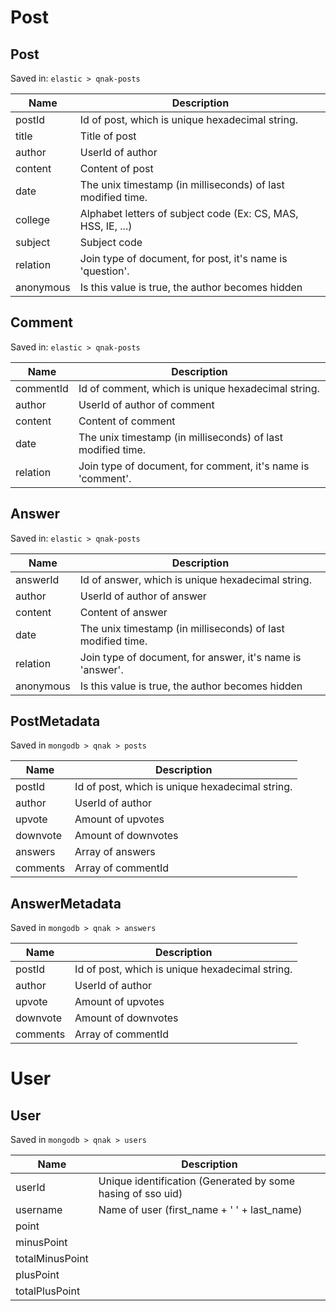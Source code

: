 # Post
## Post
Saved in: `elastic > qnak-posts`

| Name     | Description                                                  |
|----------|--------------------------------------------------------------|
| postId   | Id of post, which is unique hexadecimal string.              |
| title    | Title of post                                                |
| author   | UserId of author                                             |
| content  | Content of post                                              |
| date     | The unix timestamp (in milliseconds) of last modified time.  |
| college  | Alphabet letters of subject code (Ex: CS, MAS, HSS, IE, ...) |
| subject  | Subject code                                                 |
| relation | Join type of document, for post, it's name is 'question'.    |
| anonymous| Is this value is true, the author becomes hidden             |

## Comment
Saved in: `elastic > qnak-posts`

| Name      | Description                                                 |
|-----------|-------------------------------------------------------------|
| commentId | Id of comment, which is unique hexadecimal string.          |
| author    | UserId of author of comment                                 |
| content   | Content of comment                                          |
| date      | The unix timestamp (in milliseconds) of last modified time. |
| relation  | Join type of document, for comment, it's name is 'comment'. |

## Answer
Saved in: `elastic > qnak-posts`

| Name     | Description                                                  |
|----------|--------------------------------------------------------------|
| answerId | Id of answer, which is unique hexadecimal string.            |
| author   | UserId of author of answer                                   |
| content  | Content of answer                                            |
| date     | The unix timestamp (in milliseconds) of last modified time.  |
| relation | Join type of document, for answer, it's name is 'answer'.    |
| anonymous| Is this value is true, the author becomes hidden             |

## PostMetadata
Saved in `mongodb > qnak > posts`

| Name     | Description                                                  |
|----------|--------------------------------------------------------------|
| postId   | Id of post, which is unique hexadecimal string.              |
| author   | UserId of author                                             |
| upvote   | Amount of upvotes                                            |
| downvote | Amount of downvotes                                          |
| answers  | Array of answers                                             |
| comments | Array of commentId                                           |

## AnswerMetadata
Saved in `mongodb > qnak > answers`

| Name     | Description                                                  |
|----------|--------------------------------------------------------------|
| postId   | Id of post, which is unique hexadecimal string.              |
| author   | UserId of author                                             |
| upvote   | Amount of upvotes                                            |
| downvote | Amount of downvotes                                          |
| comments | Array of commentId                                           |

# User
## User
Saved in `mongodb > qnak > users`

| Name            | Description                                                  |
|-----------------|--------------------------------------------------------------|
| userId          | Unique identification (Generated by some hasing of sso uid)  |
| username        | Name of user (first_name + ' ' + last_name)                  |
| point           |                                                              |
| minusPoint      |                                                              |
| totalMinusPoint |                                                              |
| plusPoint       |                                                              |
| totalPlusPoint  |                                                              |
